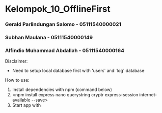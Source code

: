 # Kelompok_10_OfflineFirst

### Gerald Parlindungan Salomo - 05111540000021
### Subhan Maulana - 05111540000149
### Alfindio Muhammad Abdallah - 05111540000164

Disclaimer:
- Need to setup local database first with 'users' and 'log' database

How to use:
1. Install dependencies with npm (command below)
2. <npm install express nano querystring cryptr express-session internet-available --save>
3. Start app with <node app.js>

